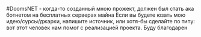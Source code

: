 #DoomsNET - когда-то созданный мною прожект, должен был стать ака ботнетом на бесплатных серверах майна
Если вы будете юзать мою идею/сурсы/джарки, напишите источник, или хотя-бы сделайте по типу: вот этот человек нам помог с реализацией проекта. Буду благодарен
